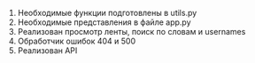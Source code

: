 1. Необходимые функции подготовлены в utils.py
2. Необходимые представления в файле app.py
3. Реализован просмотр ленты, поиск по словам и usernames
4. Обработчик ошибок 404 и 500
5. Реализован API
